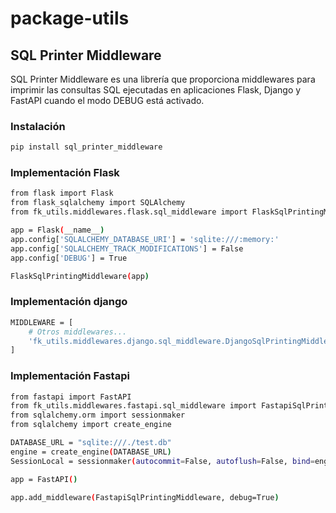 # package-utils

## SQL Printer Middleware

SQL Printer Middleware es una librería que proporciona middlewares para imprimir las consultas SQL ejecutadas en aplicaciones Flask, Django y FastAPI cuando el modo DEBUG está activado.

### Instalación

```bash
pip install sql_printer_middleware
```

### Implementación Flask

```bash
from flask import Flask
from flask_sqlalchemy import SQLAlchemy
from fk_utils.middlewares.flask.sql_middleware import FlaskSqlPrintingMiddleware

app = Flask(__name__)
app.config['SQLALCHEMY_DATABASE_URI'] = 'sqlite:///:memory:'
app.config['SQLALCHEMY_TRACK_MODIFICATIONS'] = False
app.config['DEBUG'] = True

FlaskSqlPrintingMiddleware(app)
```

### Implementación django

```bash
MIDDLEWARE = [
    # Otros middlewares...
    'fk_utils.middlewares.django.sql_middleware.DjangoSqlPrintingMiddleware',
]
```

### Implementación Fastapi

```bash
from fastapi import FastAPI
from fk_utils.middlewares.fastapi.sql_middleware import FastapiSqlPrintingMiddleware
from sqlalchemy.orm import sessionmaker
from sqlalchemy import create_engine

DATABASE_URL = "sqlite:///./test.db"
engine = create_engine(DATABASE_URL)
SessionLocal = sessionmaker(autocommit=False, autoflush=False, bind=engine)

app = FastAPI()

app.add_middleware(FastapiSqlPrintingMiddleware, debug=True)
```
